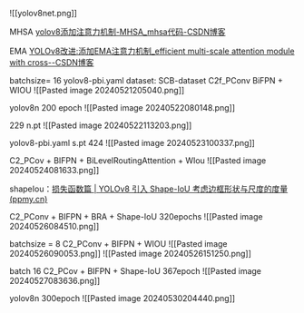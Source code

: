 ![[yolov8net.png]]


MHSA [yolov8添加注意力机制-MHSA_mhsa代码-CSDN博客](https://blog.csdn.net/ROCKY__________/article/details/131804291)

EMA [YOLOv8改进:添加EMA注意力机制_efficient multi-scale attention module with cross--CSDN博客](https://blog.csdn.net/ShawN1022/article/details/132854884)

batchsize= 16
yolov8-pbi.yaml
dataset: SCB-dataset
C2f_PConv BiFPN + WIOU
![[Pasted image 20240521205040.png]]


yolov8n 200 epoch
![[Pasted image 20240522080148.png]]

229 n.pt
![[Pasted image 20240522113203.png]]

yolov8-pbi.yaml  s.pt 424
![[Pasted image 20240523100337.png]]

C2_PCov + BIFPN + BiLevelRoutingAttention + WIou 
![[Pasted image 20240524081633.png]]

shapeIou：[损失函数篇 | YOLOv8 引入 Shape-IoU 考虑边框形状与尺度的度量 (ppmy.cn)](https://www.ppmy.cn/news/1294985.html?action=onClick)

C2_PConv + BIFPN + BRA + Shape-IoU 320epochs
![[Pasted image 20240526084510.png]]


batchsize = 8
C2_PConv + BIFPN + WIOU
![[Pasted image 20240526090053.png]]
![[Pasted image 20240526151250.png]]

batch 16 
C2_PCov + BIFPN +  Shape-IoU 367epoch
![[Pasted image 20240527083636.png]]


yolov8n 300epoch
![[Pasted image 20240530204440.png]]
